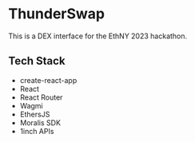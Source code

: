 # ThunderSwap

This is a DEX interface for the EthNY 2023 hackathon.

## Tech Stack

- create-react-app
- React
- React Router
- Wagmi
- EthersJS
- Moralis SDK
- 1inch APIs
